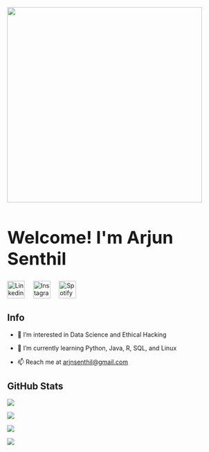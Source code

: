 <img class="animated-gif" src="https://user-images.githubusercontent.com/68448255/154585612-be278262-4cfa-42a9-93ad-b7626fd85fb4.gif" width="450px">
<h1 style="font-size:40px;">Welcome! I'm Arjun Senthil </h1>

[<img src='https://api.iconify.design/logos/linkedin-icon.svg' alt='Linkedin' height='40'>](https://www.linkedin.com/in/arjun-senthil-9475b119a/) &nbsp;
&nbsp;
[<img src='https://api.iconify.design/akar-icons/instagram-fill.svg?color=%23e4405f' alt='Instagram' height='40'>](https://www.instagram.com/arsunol_19/) &nbsp;
&nbsp;
[<img src='https://api.iconify.design/logos/spotify-icon.svg' alt='Spotify' height='40'>](https://open.spotify.com/user/arjun12367) &nbsp;

## Info

- 👀 I’m interested in Data Science and Ethical Hacking

- 🌱 I’m currently learning Python, Java, R, SQL, and Linux

- 📫 Reach me at arjnsenthil@gmail.com

## GitHub Stats

![](https://github-readme-stats.vercel.app/api?username=Arjun-S19&theme=merko)

![](https://github-readme-streak-stats.herokuapp.com/?user=Arjun-S19&theme=merko)

![](https://github-readme-stats.vercel.app/api/top-langs/?username=Arjun-S19&theme=merko&layout=large)

![](https://komarev.com/ghpvc/?username=Arjun-S19&theme=merko)


